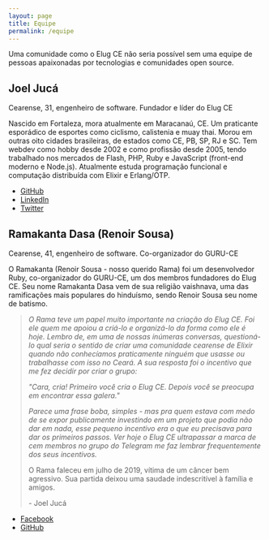 ```yaml
---
layout: page
title: Equipe
permalink: /equipe
---
```


Uma comunidade como o Elug CE não seria possível sem uma equipe de pessoas apaixonadas por tecnologias e comunidades open source.

## Joel Jucá

Cearense, 31, engenheiro de software. Fundador e líder do Elug CE

Nascido em Fortaleza, mora atualmente em Maracanaú, CE. Um praticante esporádico de esportes como ciclismo, calistenia e muay thai. Morou em outras oito cidades brasileiras, de estados como CE, PB, SP, RJ e SC. Tem webdev como hobby desde 2002 e como profissão desde 2005, tendo trabalhado nos mercados de Flash, PHP, Ruby e JavaScript (front-end moderno e Node.js). Atualmente estuda programação funcional e computação distribuída com Elixir e Erlang/OTP.

- [GitHub](https://github.com/joelwallis)
- [LinkedIn](https://www.linkedin.com/in/joelwallis)
- [Twitter](https://twitter.com/joelwallis1)

## Ramakanta Dasa (Renoir Sousa)

Cearense, 41, engenheiro de software. Co-organizador do GURU-CE

O Ramakanta (Renoir Sousa - nosso querido Rama) foi um desenvolvedor Ruby, co-organizador do GURU-CE, um dos membros fundadores do Elug CE. Seu nome Ramakanta Dasa vem de sua religião vaishnava, uma das ramificações mais populares do hinduísmo, sendo Renoir Sousa seu nome de batismo.

> _O Rama teve um papel muito importante na criação do Elug CE. Foi ele quem me apoiou a criá-lo e organizá-lo da forma como ele é hoje. Lembro de, em uma de nossas inúmeras conversas, questioná-lo qual seria o sentido de criar uma comunidade cearense de Elixir quando não conhecíamos praticamente ninguém que usasse ou trabalhasse com isso no Ceará. A sua resposta foi o incentivo que me fez decidir por criar o grupo:_
>
> _"Cara, cria! Primeiro você cria o Elug CE. Depois você se preocupa em encontrar essa galera."_
>
> _Parece uma frase boba, simples - mas pra quem estava com medo de se expor publicamente investindo em um projeto que podia não dar em nada, esse pequeno incentivo era o que eu precisava para dar os primeiros passos. Ver hoje o Elug CE ultrapassar a marca de cem membros no grupo do Telegram me faz lembrar frequentemente dos seus incentivos._
>
> O Rama faleceu em julho de 2019, vítima de um câncer bem agressivo. Sua partida deixou uma saudade indescritível à família e amigos.
>
> \- Joel Jucá

- [Facebook](https://www.facebook.com/ramakanta.dasa)
- [GitHub](https://github.com/renoirsousa)
